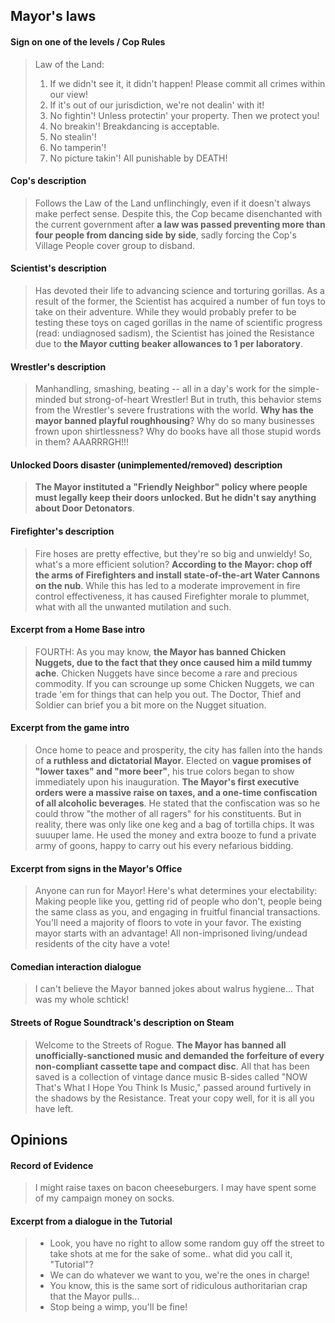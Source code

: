 ## Mayor's laws ##

#### Sign on one of the levels / Cop Rules ####

> Law of the Land:
> 1. If we didn't see it, it didn't happen!  Please commit all crimes within our view!
> 2. If it's out of our jurisdiction, we're not dealin' with it!
> 3. No fightin'! Unless protectin' your property. Then we protect you!
> 4. No breakin'! Breakdancing is acceptable.
> 5. No stealin'!
> 6. No tamperin'!
> 7. No picture takin'!
> All punishable by DEATH!

#### Cop's description ####

> Follows the Law of the Land unflinchingly, even if it doesn't always make perfect sense.  Despite this, the Cop became disenchanted with the current government after __a law was passed preventing more than four people from dancing side by side__, sadly forcing the Cop's Village People cover group to disband.

#### Scientist's description ####

> Has devoted their life to advancing science and torturing gorillas.  As a result of the former, the Scientist has acquired a number of fun toys to take on their adventure.  While they would probably prefer to be testing these toys on caged gorillas in the name of scientific progress (read: undiagnosed sadism), the Scientist has joined the Resistance due to __the Mayor cutting beaker allowances to 1 per laboratory__.

#### Wrestler's description ####

> Manhandling, smashing, beating -- all in a day's work for the simple-minded but strong-of-heart Wrestler!  But in truth, this behavior stems from the Wrestler's severe frustrations with the world.  __Why has the mayor banned playful roughhousing__?  Why do so many businesses frown upon shirtlessness?  Why do books have all those stupid words in them?  AAARRRGH!!!

#### Unlocked Doors disaster (unimplemented/removed) description ####

> __The Mayor instituted a "Friendly Neighbor" policy where people must legally keep their doors unlocked.  But he didn't say anything about Door Detonators__.

#### Firefighter's description ####

> Fire hoses are pretty effective, but they're so big and unwieldy! So, what's a more efficient solution? __According to the Mayor: chop off the arms of Firefighters and install state-of-the-art Water Cannons on the nub__. While this has led to a moderate improvement in fire control effectiveness, it has caused Firefighter morale to plummet, what with all the unwanted mutilation and such.

#### Excerpt from a Home Base intro ####

> FOURTH: As you may know, __the Mayor has banned Chicken Nuggets, due to the fact that they once caused him a mild tummy ache__.
> Chicken Nuggets have since become a rare and precious commodity.
> If you can scrounge up some Chicken Nuggets, we can trade 'em for things that can help you out.
> The Doctor, Thief and Soldier can brief you a bit more on the Nugget situation.

#### Excerpt from the game intro ####

> Once home to peace and prosperity, the city has fallen into the hands of __a ruthless and dictatorial Mayor__.
> Elected on __vague promises of "lower taxes" and "more beer"__, his true colors began to show immediately upon his inauguration.
> __The Mayor's first executive orders were a massive raise on taxes, and a one-time confiscation of all alcoholic beverages__.
> He stated that the confiscation was so he could throw "the mother of all ragers" for his constituents.
> But in reality, there was only like one keg and a bag of tortilla chips.
> It was suuuper lame.
> He used the money and extra booze to fund a private army of goons, happy to carry out his every nefarious bidding.

#### Excerpt from signs in the Mayor's Office ####

> Anyone can run for Mayor!  Here's what determines your electability:
> Making people like you, getting rid of people who don't, people being the same class as you, and engaging in fruitful financial transactions.
> You'll need a majority of floors to vote in your favor.  The existing mayor starts with an advantage!
> All non-imprisoned living/undead residents of the city have a vote!

#### Comedian interaction dialogue ####

> I can't believe the Mayor banned jokes about walrus hygiene... That was my whole schtick!

#### Streets of Rogue Soundtrack's description on Steam ####

> Welcome to the Streets of Rogue. __The Mayor has banned all unofficially-sanctioned music and demanded the forfeiture of every non-compliant cassette tape and compact disc__. All that has been saved is a collection of vintage dance music B-sides called "NOW That's What I Hope You Think Is Music," passed around furtively in the shadows by the Resistance. Treat your copy well, for it is all you have left.

## Opinions ##

#### Record of Evidence ####

> I might raise taxes on bacon cheeseburgers.
> I may have spent some of my campaign money on socks.


#### Excerpt from a dialogue in the Tutorial ####

> - Look, you have no right to allow some random guy off the street to take shots at me for the sake of some.. what did you call it, "Tutorial"?
> - We can do whatever we want to you, we're the ones in charge!
> - You know, this is the same sort of ridiculous authoritarian crap that the Mayor pulls...
> - Stop being a wimp, you'll be fine!










